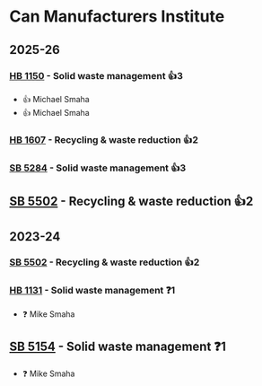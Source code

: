 # Can Manufacturers Institute
## 2025-26

### [HB 1150](/bill/2025-26/hb/1150/) - Solid waste management 👍3  
* 👍 Michael Smaha
* 👍 Michael Smaha

### [HB 1607](/bill/2025-26/hb/1607/) - Recycling & waste reduction 👍2  

### [SB 5284](/bill/2025-26/sb/5284/) - Solid waste management 👍3  

## [SB 5502](/bill/2025-26/sb/5502/) - Recycling & waste reduction 👍2  

## 2023-24

### [SB 5502](/bill/2023-24/sb/5502/) - Recycling & waste reduction 👍2  

### [HB 1131](/bill/2023-24/hb/1131/) - Solid waste management   ❓1
* ❓ Mike Smaha

## [SB 5154](/bill/2023-24/sb/5154/) - Solid waste management   ❓1
* ❓ Mike Smaha
